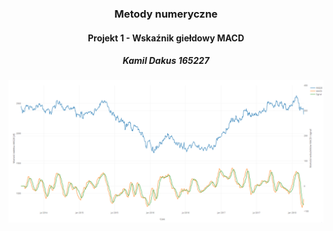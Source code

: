 ### <center> Metody numeryczne </center>
#### <center> Projekt 1 - Wskaźnik giełdowy MACD </center>
##### <center> Kamil Dakus 165227 </center>
![Image](numeric-methods-project1.png)
